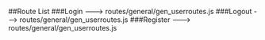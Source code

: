 ##Route List
###Login ---> routes/general/gen_userroutes.js
###Logout ---> routes/general/gen_userroutes.js
###Register ---> routes/general/gen_userroutes.js
